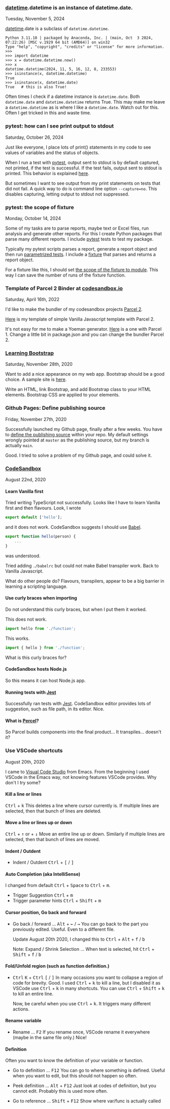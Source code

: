 ### [datetime](https://docs.python.org/3/library/datetime.html).datetime is an instance of datetime.date.

Tuesday, November 5, 2024

[datetime](https://docs.python.org/3/library/datetime.html).date is a subclass of `datetime.datetime`.

    Python 3.11.10 | packaged by Anaconda, Inc. | (main, Oct  3 2024, 07:22:26) [MSC v.1929 64 bit (AMD64)] on win32
    Type "help", "copyright", "credits" or "license" for more information.
    >>>
    >>> import datetime
    >>> x = datetime.datetime.now()
    >>> x
    datetime.datetime(2024, 11, 5, 16, 12, 8, 233553)
    >>> isinstance(x, datetime.datetime)
    True
    >>> isinstance(x, datetime.date)
    True   # this is also True!

Often times I check if a datetime instance is `datetime.date`.
Both `datetime.date` and `datetime.datetime` returns True. This may make me
leave a `datetime.datetime` as is where I like a `datetime.date`.
Watch out for this. Often I get tricked in this and waste time.

### pytest: how can I see print output to stdout

<!--
  cSpell:ignore pytest
-->

Saturday, October 26, 2024

Just like everyone, I place lots of print() statements in my code to see values of variables and the status of objects.

When I run a test with [pytest](https://docs.pytest.org/), output sent to stdout is by default captured, not printed, if the test is successful. If the test fails, output sent to stdout is printed. This behavior is explained [here](https://docs.pytest.org/en/latest/how-to/capture-stdout-stderr.html).

But sometimes I want to see output from my print statements on tests that did not fail. A quick way to do is command line option `--capture=no`. This disables capturing, letting output to stdout not suppressed.


### pytest: the scope of fixture

Monday, October 14, 2024

Some of my tasks are to parse reports, maybe text or Excel files, run analysis and generate other reports. For this I create Python packages that parse many different reports. I include [pytest](https://docs.pytest.org/) tests to test my package.

Typically my pytest scripts parses a report, generate a report object and then run [parametrized tests](https://docs.pytest.org/en/latest/how-to/parametrize.html). I include a [fixture](https://docs.pytest.org/en/latest/how-to/fixtures.html) that parses and returns a report object.

For a fixture like this, I should set [the scope of the fixture to module](https://docs.pytest.org/en/latest/how-to/fixtures.html#scope-sharing-fixtures-across-classes-modules-packages-or-session). This way I can save the number of runs of the fixture function.

### Template of Parcel 2 Binder at [codesandbox.io](https://codesandbox.io/)

Saturday, April 16th, 2022

I'd like to make the bundler of my codesandbox projects [Parcel 2](https://parceljs.org/).

[Here](https://bit.ly/3EkSvMN) is my template of simple Vanilla Javascript template with Parcel 2.

It's not easy for me to make a Yoeman generator. [Here](https://www.npmjs.com/package/generator-parcel-webapp) is a one with Parcel 1. Change a little bit in package.json and you can change the bundler Parcel 2.

### [Learning Bootstrap](https://github.com/aidken/learning_bootstrap)

Saturday, November 28th, 2020

Want to add a nice appearance on my web app. Bootstrap should be a good choice. A sample site is [here](https://szw6q.csb.app/).

Write an HTML, link Bootstrap, and add Bootstrap class to your HTML elements. Bootstrap CSS are applied to your elements.

### Github Pages: Define publishing source

Friday, November 27th, 2020

Successfully launched my Github page, finally after a few weeks. You have to [define the publishing source](https://docs.github.com/en/free-pro-team@latest/github/working-with-github-pages/configuring-a-publishing-source-for-your-github-pages-site)
within your repo. My default settings wrongly pointed at `master` as the publishing source, but my branch is actually `main`.

Good. I tried to solve a problem of my Github page, and could solve it.


### [CodeSandbox](https://codesandbox.io)

August 22nd, 2020

#### Learn Vanilla first

Tried writing TypeScript not successfully. Looks like I have to learn Vanilla first and then flavours.
Look, I wrote

```typescript
export default ['hello'];
```

and it does not work. CodeSandbox suggests I should use [Babel](https://babeljs.io/).

```typescript
export function hello(person) {
    ...
}
```

was understood.

Tried adding `./babelrc` but could not make Babel transpiler work. Back to Vanilla Javascript.

What do other people do? Flavours, transpilers, appear to be a big barrier in learning a scripting language.


#### Use curly braces when importing

Do not understand this curly braces, but when I put them it worked.

This does not work.

```typescript
import hello from './function';
```

This works.

```typescript
import { hello } from './function';
```

What is this curly braces for?

#### CodeSandbox hosts Node.js

So this means it can host Node.js app.

#### Running tests with [Jest](https://jestjs.io/)

Successfully ran tests with [Jest](https://jestjs.io/). CodeSandbox editor provides lots of suggestion, such as file path, in its editor. Nice.

#### What is [Percel](https://parceljs.org/)?

So Parcel builds components into the final product... It transpiles... doesn't it?

### Use VSCode shortcuts

August 20th, 2020

I came to [Visual Code Studio](https://code.visualstudio.com/docs) from Emacs. From the beginning I used VSCode in the Emacs way, not knowing features VSCode provides. Why don't I try some?

#### Kill a line or lines

<kbd>Ctrl</kbd> + <kbd>k</kbd>
This deletes a line where cursor currently is. If multiple lines are selected, then that bunch of lines are deleted.

#### Move a line or lines up or down

<kbd>Ctrl</kbd> + <kbd>↑</kbd> or + <kbd>↓</kbd>
Move an entire line up or down. Similarly if multiple lines are selected, then that bunch of lines are moved.

#### Indent / Outdent

- Indent / Outdent <kbd>Ctrl</kbd> + <kbd>[</kbd> / <kbd>]</kbd>

#### Auto Completion (aka IntelliSense)

I changed from default <kbd>Ctrl</kbd> + <kbd>Space</kbd> to <kbd>Ctrl</kbd> + <kbd>m</kbd>.
 - Trigger Suggestion <kbd>Ctrl</kbd> + <kbd>m</kbd>
 - Trigger parameter hints <kbd>Ctrl</kbd> + <kbd>Shift</kbd> + <kbd>m</kbd>

#### Cursor position, Go back and forward

 - Go back / forward ... <kbd>Alt</kbd> + <kbd>←</kbd> / <kbd>→</kbd>
   You can go back to the part you previously edited. Useful. Even to a different file.

   Update August 20th 2020, I changed this to <kbd>Ctrl</kbd> + <kbd>Alt</kbd> + <kbd>f</kbd> / <kbd>b</kbd>

   Note: Expand / Shrink Selection ... When text is selected, hit <kbd>Ctrl</kbd> + <kbd>Shift</kbd> + <kbd>f</kbd> / <kbd>b</kbd>

#### Fold/Unfold region (such as function definition.)

 - <kbd>Ctrl</kbd> <kbd>K</kbd> + <kbd>Ctrl</kbd> <kbd>[</kbd> / <kbd>]</kbd>
   In many occasions you want to collapse a region of code for brevity. Good. I used <kbd>Ctrl</kbd> + <kbd>k</kbd> to kill a line, but I disabled it as VSCode use <kbd>Ctrl</kbd> + <kbd>k</kbd> in many shortcuts. You can use <kbd>Ctrl</kbd> + <kbd>Shift</kbd> + <kbd>k</kbd> to kill an entire line.

   Now, be careful when you use <kbd>Ctrl</kbd> + <kbd>k</kbd>. It triggers many different actions.

#### Rename variable

 - Rename ... <kbd>F2</kbd>
   If you rename once, VSCode rename it everywhere (maybe in the same file only.) Nice!

#### Definition

Often you want to know the definition of your variable or function.

 - Go to definition ... <kbd>F12</kbd>
   You can go to where something is defined. Useful when you want to edit, but this should not happen so often.

 - Peek definition ... <kbd>Alt</kbd> + <kbd>F12</kbd>
   Just look at codes of definition, but you cannot edit. Probably this is used more often.

 - Go to reference ... <kbd>Shift</kbd> + <kbd>F12</kbd>
   Show where var/func is actually called
